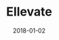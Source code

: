 ---
layout: site
title: "Ellevate"
date: 2018-01-02
categories: [community]
version: 1.5.1
major: 1
minor: 5
patch: 1
slug: ellevate
link: https://www.ellevatenetwork.com/
permalink: /sites/:slug
---